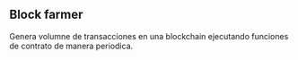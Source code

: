 ## Block farmer

Genera volumne de transacciones en una blockchain ejecutando funciones de contrato de manera periodica.
